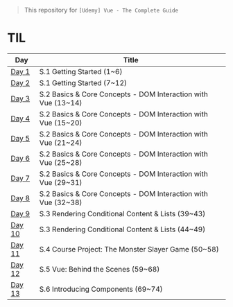 > This repository for `[Udemy] Vue - The Complete Guide`

# TIL

| Day                            | Title                                                         |
| ------------------------------ | ------------------------------------------------------------- |
| [Day 1](./markdown/230512.md)  | S.1 Getting Started (1~6)                                     |
| [Day 2](./markdown/230513.md)  | S.1 Getting Started (7~12)                                    |
| [Day 3](./markdown/230514.md)  | S.2 Basics & Core Concepts - DOM Interaction with Vue (13~14) |
| [Day 4](./markdown/230515.md)  | S.2 Basics & Core Concepts - DOM Interaction with Vue (15~20) |
| [Day 5](./markdown/230516.md)  | S.2 Basics & Core Concepts - DOM Interaction with Vue (21~24) |
| [Day 6](./markdown/230517.md)  | S.2 Basics & Core Concepts - DOM Interaction with Vue (25~28) |
| [Day 7](./markdown/230518.md)  | S.2 Basics & Core Concepts - DOM Interaction with Vue (29~31) |
| [Day 8](./markdown/230519.md)  | S.2 Basics & Core Concepts - DOM Interaction with Vue (32~38) |
| [Day 9](./markdown/230520.md)  | S.3 Rendering Conditional Content & Lists (39~43)             |
| [Day 10](./markdown/230521.md) | S.3 Rendering Conditional Content & Lists (44~49)             |
| [Day 11](./markdown/230522.md) | S.4 Course Project: The Monster Slayer Game (50~58)           |
| [Day 12](./markdown/230523.md) | S.5 Vue: Behind the Scenes (59~68)                            |
| [Day 13](./markdown/230524.md) | S.6 Introducing Components (69~74)                            |
